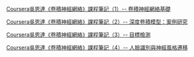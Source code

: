[Coursera吳恩達《卷積神經網絡》課程筆記（1）-- 卷積神經網絡基礎](https://zhuanlan.zhihu.com/p/31554961)

[Coursera吳恩達《卷積神經網絡》課程筆記（2）-- 深度卷積模型：案例研究](https://zhuanlan.zhihu.com/p/32007715)

[Coursera吳恩達《卷積神經網絡》課程筆記（3）-- 目標檢測](https://zhuanlan.zhihu.com/p/32891286)

[Coursera吳恩達《卷積神經網絡》課程筆記（4）-- 人臉識別與神經風格遷移](https://zhuanlan.zhihu.com/p/32968864)
